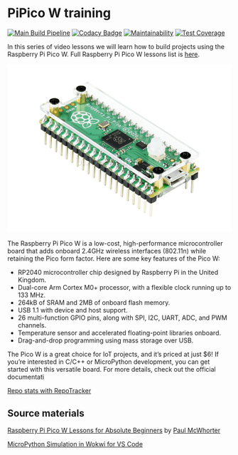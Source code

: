 # PiPico W training

[![Main Build Pipeline](https://github.com/ikostan/pico/actions/workflows/lint_test_build_pipeline.yml/badge.svg)](https://github.com/ikostan/pico/actions/workflows/lint_test_build_pipeline.yml)
[![Codacy Badge](https://app.codacy.com/project/badge/Grade/1be92dcf40834e51bced743c6f8bbec6)](https://app.codacy.com/gh/ikostan/pico/dashboard?utm_source=gh&utm_medium=referral&utm_content=&utm_campaign=Badge_grade)
[![Maintainability](https://api.codeclimate.com/v1/badges/10d3376c6ce70ffc363a/maintainability)](https://codeclimate.com/github/ikostan/pico/maintainability)
[![Test Coverage](https://api.codeclimate.com/v1/badges/10d3376c6ce70ffc363a/test_coverage)](https://codeclimate.com/github/ikostan/pico/test_coverage)

In this series of video lessons we will learn how to
build projects using the Raspberry Pi Pico W. Full Raspberry Pi Pico W
lessons list is [here](https://github.com/ikostan/pico/tree/master/lessons).

![Raspberry Pi Pico W Case](https://github.com/ikostan/pico/blob/master/img/Raspberry-Pi-Pico-Case.png)

The Raspberry Pi Pico W is a low-cost, high-performance microcontroller board
that adds onboard 2.4GHz wireless interfaces (802.11n) while retaining the Pico
form factor. Here are some key features of the Pico W:

- RP2040 microcontroller chip designed by Raspberry Pi in the United Kingdom.
- Dual-core Arm Cortex M0+ processor, with a flexible clock running up to 133 MHz.
- 264kB of SRAM and 2MB of onboard flash memory.
- USB 1.1 with device and host support.
- 26 multi-function GPIO pins, along with SPI, I2C, UART, ADC, and PWM channels.
- Temperature sensor and accelerated floating-point libraries onboard.
- Drag-and-drop programming using mass storage over USB.

The Pico W is a great choice for IoT projects, and it’s priced at just $6! If you’re interested in C/C++ or MicroPython development, you can get started with this versatile board. For more details, check out the official documentati

[Repo stats with RepoTracker](https://repo-tracker.com/r/gh/ikostan/pico?utm_source=github-stats)

## Source materials

[Raspberry Pi Pico W Lessons for Absolute Beginners](https://www.youtube.com/playlist?list=PLGs0VKk2DiYz8js1SJog21cDhkBqyAhC5)
by [Paul McWhorter](https://www.youtube.com/c/mcwhorpj/playlists)

[MicroPython Simulation in Wokwi for VS Code](https://github.com/ikostan/pico/tree/master/WOKWI)
